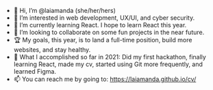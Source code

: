 - 👋 Hi, I’m @laiamanda (she/her/hers)
- 👀 I’m interested in web development, UX/UI, and cyber security.
- 🌱 I’m currently learning React. I hope to learn React this year.
- 💞️ I’m looking to collaborate on some fun projects in the near future.
- 🏆 My goals, this year, is to land a full-time position, build more websites, and stay healthy.
- 🥳 What I accomplished so far in 2021: Did my first hackathon, finally learning React, made my cv, started using Git more frequently, and learned Figma.
- 📫 You can reach me by going to: https://laiamanda.github.io/cv/

<!---
laiamanda/laiamanda is a ✨ special ✨ repository because its `README.md` (this file) appears on your GitHub profile.
You can click the Preview link to take a look at your changes.
--->
